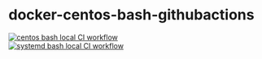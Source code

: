 # docker-centos-bash-githubactions
[![centos bash local CI workflow](https://github.com/githubfoam/docker-centos-bash-githubactions/actions/workflows/centos-wf.yml/badge.svg?branch=main)](https://github.com/githubfoam/docker-centos-bash-githubactions/actions/workflows/centos-wf.yml)  
[![systemd bash local CI workflow](https://github.com/githubfoam/docker-centos-bash-githubactions/actions/workflows/systemd-wf.yml/badge.svg?branch=main)](https://github.com/githubfoam/docker-centos-bash-githubactions/actions/workflows/systemd-wf.yml)

